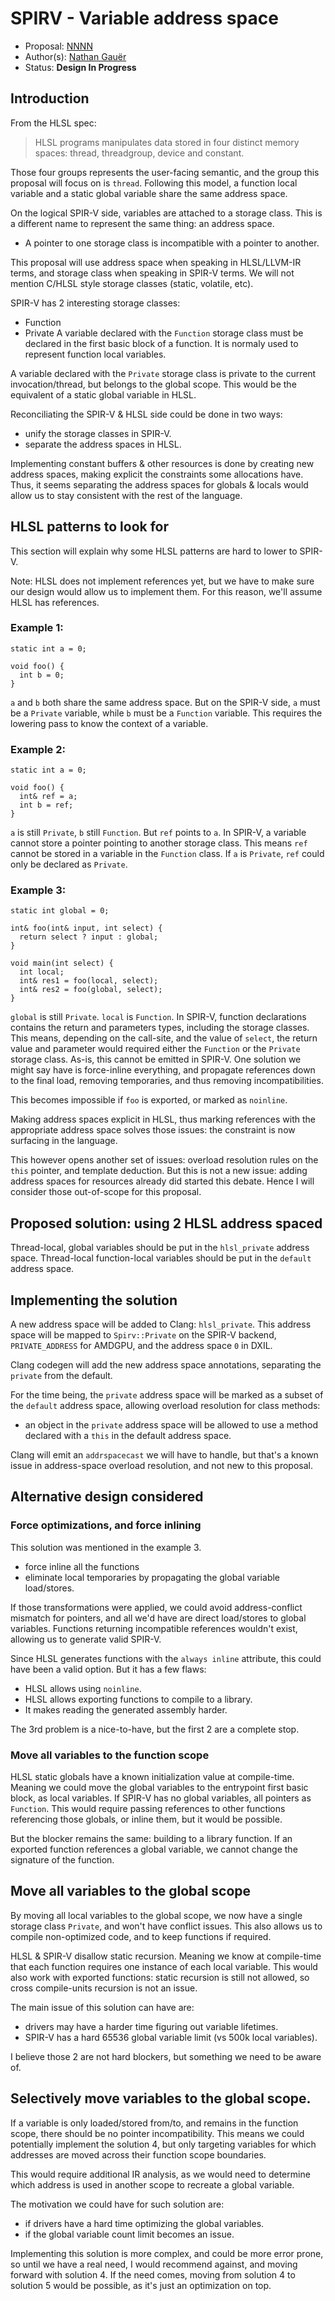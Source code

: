# SPIRV - Variable address space

 * Proposal: [NNNN](NNNN-SPIRV-variable-address-space.md)
 * Author(s): [Nathan Gauër](https://github.com/Keenuts)
 * Status: **Design In Progress**

## Introduction

From the HLSL spec:

> HLSL programs manipulates data stored in four distinct memory spaces: thread, threadgroup, device and constant.

Those four groups represents the user-facing semantic, and the group this
proposal will focus on is `thread`.
Following this model, a function local variable and a static global variable
share the same address space.

On the logical SPIR-V side, variables are attached to a storage class. This
is a different name to represent the same thing: an address space.
- A pointer to one storage class is incompatible with a pointer to another.

This proposal will use address space when speaking in HLSL/LLVM-IR terms, and
storage class when speaking in SPIR-V terms.
We will not mention C/HLSL style storage classes (static, volatile, etc).

SPIR-V has 2 interesting storage classes:
 - Function
 - Private
A variable declared with the `Function` storage class must be declared in
the first basic block of a function. It is normaly used to represent function
local variables.

A variable declared with the `Private` storage class is private to the current
invocation/thread, but belongs to the global scope.
This would be the equivalent of a static global variable in HLSL.

Reconciliating the SPIR-V & HLSL side could be done in two ways:
 - unify the storage classes in SPIR-V.
 - separate the address spaces in HLSL.

Implementing constant buffers & other resources is done by creating new
address spaces, making explicit the constraints some allocations have.
Thus, it seems separating the address spaces for globals & locals would
allow us to stay consistent with the rest of the language.

## HLSL patterns to look for

This section will explain why some HLSL patterns are hard to lower to SPIR-V.

Note: HLSL does not implement references yet, but we have to make sure our
design would allow us to implement them. For this reason, we'll assume HLSL
has references.

### Example 1:

```hlsl
static int a = 0;

void foo() {
  int b = 0;
}
```

`a` and `b` both share the same address space. But on the SPIR-V side, `a`
must be a `Private` variable, while `b` must be a `Function` variable.
This requires the lowering pass to know the context of a variable.

### Example 2:

```hlsl
static int a = 0;

void foo() {
  int& ref = a;
  int b = ref;
}
```

`a` is still `Private`, `b` still `Function`. But `ref` points to `a`.
In SPIR-V, a variable cannot store a pointer pointing to another storage class.
This means `ref` cannot be stored in a variable in the `Function` class.
If `a` is `Private`, `ref` could only be declared as `Private`.

### Example 3:

```hlsl
static int global = 0;

int& foo(int& input, int select) {
  return select ? input : global;
}

void main(int select) {
  int local;
  int& res1 = foo(local, select);
  int& res2 = foo(global, select);
}
```

`global` is still `Private`.
`local` is `Function`.
In SPIR-V, function declarations contains the return and parameters types,
including the storage classes.
This means, depending on the call-site, and the value of `select`, the
return value and parameter would required either the `Function` or the
`Private` storage class.
As-is, this cannot be emitted in SPIR-V.
One solution we might say have is force-inline everything, and propagate
references down to the final load, removing temporaries, and thus removing
incompatibilities.

This becomes impossible if `foo` is exported, or marked as `noinline`.

Making address spaces explicit in HLSL, thus marking references with the
appropriate address space solves those issues: the constraint is now surfacing
in the language.

This however opens another set of issues: overload resolution rules on the
`this` pointer, and template deduction. But this is not a new issue:
adding address spaces for resources already did started this debate. Hence I
will consider those out-of-scope for this proposal.

## Proposed solution: using 2 HLSL address spaced

Thread-local, global variables should be put in the `hlsl_private` address
space. Thread-local function-local variables should be put in the `default`
address space.

## Implementing the solution

A new address space will be added to Clang: `hlsl_private`.
This address space will be mapped to `Spirv::Private` on the SPIR-V backend,
`PRIVATE_ADDRESS` for AMDGPU, and the address space `0` in DXIL.

Clang codegen will add the new address space annotations, separating
the `private` from the default.

For the time being, the `private` address space will be marked as a subset of
the `default` address space, allowing overload resolution for class methods:
- an object in the `private` address space will be allowed to use a method
  declared with a `this` in the default address space.

Clang will emit an `addrspacecast` we will have to handle, but that's a known
issue in address-space overload resolution, and not new to this proposal.


## Alternative design considered

### Force optimizations, and force inlining

This solution was mentioned in the example 3.
- force inline all the functions
- eliminate local temporaries by propagating the global variable load/stores.

If those transformations were applied, we could avoid address-conflict
mismatch for pointers, and all we'd have are direct load/stores to global
variables.
Functions returning incompatible references wouldn't exist, allowing us to
generate valid SPIR-V.

Since HLSL generates functions with the `always inline` attribute, this could
have been a valid option. But it has a few flaws:

- HLSL allows using `noinline`.
- HLSL allows exporting functions to compile to a library.
- It makes reading the generated assembly harder.

The 3rd problem is a nice-to-have, but the first 2 are a complete stop.

### Move all variables to the function scope

HLSL static globals have a known initialization value at compile-time.
Meaning we could move the global variables to the entrypoint first basic
block, as local variables.
If SPIR-V has no global variables, all pointers as `Function`.
This would require passing references to other functions referencing those
globals, or inline them, but it would be possible.

But the blocker remains the same: building to a library function.
If an exported function references a global variable, we cannot change
the signature of the function.

## Move all variables to the global scope

By moving all local variables to the global scope, we now have a single
storage class `Private`, and won't have conflict issues.
This also allows us to compile non-optimized code, and to keep functions if
required.

HLSL & SPIR-V disallow static recursion. Meaning we know at compile-time
that each function requires one instance of each local variable.
This would also work with exported functions: static recursion is still not
allowed, so cross compile-units recursion is not an issue.

The main issue of this solution can have are:
- drivers may have a harder time figuring out variable lifetimes.
- SPIR-V has a hard 65536 global variable limit (vs 500k local variables).

I believe those 2 are not hard blockers, but something we need to be aware of.

## Selectively move variables to the global scope.

If a variable is only loaded/stored from/to, and remains in the function
scope, there should be no pointer incompatibility.
This means we could potentially implement the solution 4, but only targeting
variables for which addresses are moved across their function scope
boundaries.

This would require additional IR analysis, as we would need to determine
which address is used in another scope to recreate a global variable.

The motivation we could have for such solution are:
- if drivers have a hard time optimizing the global variables.
- if the global variable count limit becomes an issue.

Implementing this solution is more complex, and could be more error prone,
so until we have a real need, I would recommend against, and moving forward
with solution 4. If the need comes, moving from solution 4 to solution 5
would be possible, as it's just an optimization on top.

